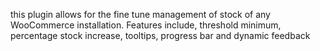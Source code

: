 this plugin allows for the fine tune management of stock of any WooCommerce installation. Features include, threshold minimum, percentage stock increase, tooltips, progress bar and dynamic feedback
